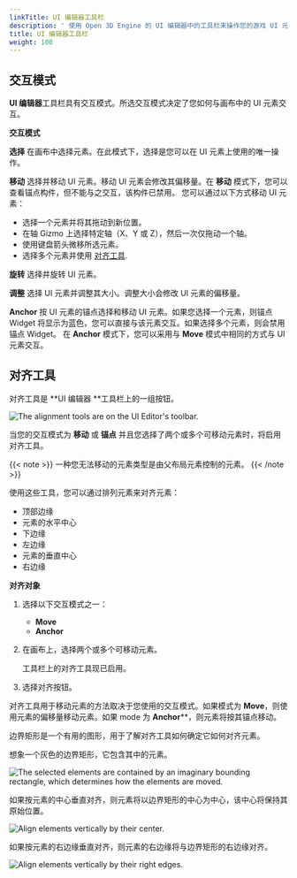 ```yaml
---
linkTitle: UI 编辑器工具栏
description: ' 使用 Open 3D Engine 的 UI 编辑器中的工具栏来操作您的游戏 UI 元素。 '
title: UI 编辑器工具栏
weight: 100
---
```


## 交互模式

**UI 编辑器**工具栏具有交互模式。所选交互模式决定了您如何与画布中的 UI 元素交互。

**交互模式**

**选择**
在画布中选择元素。在此模式下，选择是您可以在 UI 元素上使用的唯一操作。

**移动**
选择并移动 UI 元素。移动 UI 元素会修改其偏移量。在 **移动** 模式下，您可以查看锚点构件，但不能与之交互，该构件已禁用。
您可以通过以下方式移动 UI 元素：
+ 选择一个元素并将其拖动到新位置。
+ 在轴 Gizmo 上选择特定轴（X、Y 或 Z），然后一次仅拖动一个轴。
+ 使用键盘箭头微移所选元素。
+ 选择多个元素并使用 [对齐工具](#alignment-tool).

**旋转**
选择并旋转 UI 元素。

**调整**
选择 UI 元素并调整其大小。调整大小会修改 UI 元素的偏移量。

**Anchor**
按 UI 元素的锚点选择和移动 UI 元素。如果您选择一个元素，则锚点 Widget 将显示为蓝色，您可以直接与该元素交互。如果选择多个元素，则会禁用锚点 Widget。
在 **Anchor** 模式下，您可以采用与 **Move** 模式中相同的方式与 UI 元素交互。

## 对齐工具

对齐工具是 **UI 编辑器 **工具栏上的一组按钮。

![The alignment tools are on the UI Editor's toolbar.](/images/user-guide/interactivity/user-interface/editor/ui-editor-toolbar-alignment-tool-buttons.png)

当您的交互模式为 **移动** 或 **锚点** 并且您选择了两个或多个可移动元素时，将启用对齐工具。

{{< note >}}
一种您无法移动的元素类型是由父布局元素控制的元素。
{{< /note >}}

使用这些工具，您可以通过排列元素来对齐元素：
+ 顶部边缘
+ 元素的水平中心
+ 下边缘
+ 左边缘
+ 元素的垂直中心
+ 右边缘

**对齐对象**

1. 选择以下交互模式之一：
   + **Move**
   + **Anchor**

1. 在画布上，选择两个或多个可移动元素。

   工具栏上的对齐工具现已启用。

1. 选择对齐按钮。

对齐工具用于移动元素的方法取决于您使用的交互模式。如果模式为 **Move**，则使用元素的偏移量移动元素。如果 mode 为 **Anchor****，则元素将按其锚点移动。

边界矩形是一个有用的图形，用于了解对齐工具如何确定它如何对齐元素。

想象一个灰色的边界矩形，它包含其中的元素。

![The selected elements are contained by an imaginary bounding rectangle, which determines how the elements are moved.](/images/user-guide/interactivity/user-interface/editor/ui-editor-toolbar-alignment-tool-bounding1.png)

如果按元素的中心垂直对齐，则元素将以边界矩形的中心为中心，该中心将保持其原始位置。

![Align elements vertically by their center.](/images/user-guide/interactivity/user-interface/editor/ui-editor-toolbar-alignment-tool-bounding2.png)

如果按元素的右边缘垂直对齐，则元素的右边缘将与边界矩形的右边缘对齐。

![Align elements vertically by their right edges.](/images/user-guide/interactivity/user-interface/editor/ui-editor-toolbar-alignment-tool-bounding3.png)
